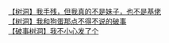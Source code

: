 [【树洞】我手残，但我真的不是妹子，也不是基佬](http://tieba.baidu.com/p/3990615213?see_lz=1&pn=)   
[【树洞】我和狗蛋那点不得不说的破事](http://tieba.baidu.com/p/3990843314?see_lz=1&pn=)   
[【破事树洞】我不小心发了个](http://tieba.baidu.com/p/3992069182?see_lz=1&pn=)   
